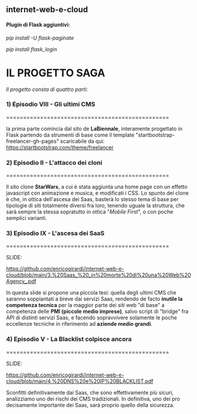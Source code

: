 ## internet-web-e-cloud


#### Plugin di Flask aggiuntivi:

*pip install -U flask-paginate*


*pip install flask_login*



# IL PROGETTO SAGA

*Il progetto  consta di quattro  parti:* 




### 1) Episodio VIII - Gli ultimi CMS

================================================

la prima parte comincia dal sito de **LaBiennale**, 
interamente progettato in Flask partendo da strumenti di base 
come il template "startbootstrap-freelancer-gh-pages" scaricabile da qui: 
https://startbootstrap.com/theme/freelancer


### 2) Episodio II - L'attacco dei cloni

================================================

Il sito clone **StarWars**, a cui è stata aggiunta una home page
con un effetto javascript con animazione e musica, 
e modificati i CSS. 
Lo spunto del clone è che, in ottica dell'ascesa dei Saas, 
basterà lo stesso tema di base per tipologie di siti totalmente diversi fra loro, 
tenendo uguale la struttura, che sarà sempre la stessa sopratutto in ottica 
"*Mobile First*", o con poche semplici varianti. 


### 3)  Episodio IX - L'ascesa dei SaaS

================================================

SLIDE:

https://github.com/enricogirardi/internet-web-e-cloud/blob/main/3.%20Saas_%20_in%20morte%20di%20una%20Web%20Agency_.pdf

In questa slide si propone una piccola tesi: quella degli ultimi CMS che saranno 
soppiantati a breve dai servizi Saas, rendendo de facto __inutile la competenza tecnica__
per la maggior parte dei siti web "di base" a competenza delle **PMI (piccole medio imprese)**, salvo script di "bridge" fra API di distinti servizi Saas, 
e facendo sopravvivere solamente le poche eccellenze tecniche in riferimento ad **aziende medio grandi**. 



### 4) Episodio V - La Blacklist colpisce ancora

================================================

SLIDE:

https://github.com/enricogirardi/internet-web-e-cloud/blob/main/4.%20DNS%20e%20IP%20BLACKLIST.pdf

Sconfitti definitivamente dai Saas, che sono effettivamente più sicuri, 
analizziamo uno dei rischi dei CMS tradizionali. 
In definitiva, uno dei pro decisamente importante dei Saas, sarà proprio
quello della sicurezza.


